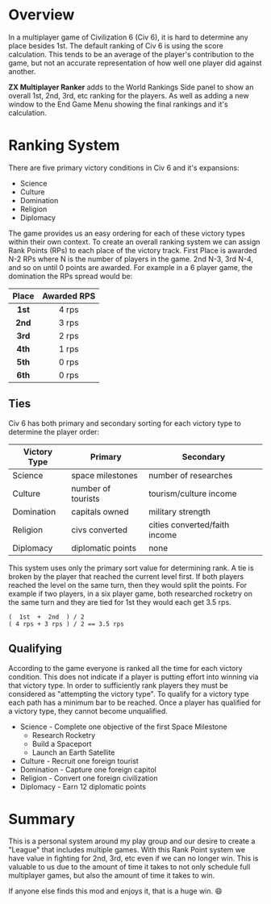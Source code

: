 # Overview
In a multiplayer game of Civilization 6 (Civ 6), it is hard to determine any place besides 1st. The default ranking of Civ 6 is using the score calculation. This tends to be an average of the player's contribution to the game, but not an accurate representation of how well one player did against another. 

**ZX Multiplayer Ranker** adds to the World Rankings Side panel to show an overall 1st, 2nd, 3rd, etc ranking for the players. As well as adding a new window to the End Game Menu showing the final rankings and it's calculation.

# Ranking System
There are five primary victory conditions in Civ 6 and it's expansions:
* Science
* Culture
* Domination
* Religion
* Diplomacy

The game provides us an easy ordering for each of these victory types within their own context. To create an overall ranking system we can assign Rank Points (RPs) to each place of the victory track. First Place is awarded N-2 RPs where N is the number of players in the game. 2nd N-3, 3rd N-4, and so on until 0 points are awarded. For example in a 6 player game, the domination the RPs spread would be:

| Place | Awarded RPS |
|:-----:|:-----------:|
|**1st**|4 rps|
|**2nd**|3 rps|
|**3rd**|2 rps|
|**4th**|1 rps|
|**5th**|0 rps|
|**6th**|0 rps|

## Ties
Civ 6 has both primary and secondary sorting for each victory type to determine the player order:

| Victory Type | Primary | Secondary |
|--------------|---------|-----------|
| Science | space milestones | number of researches |
| Culture | number of tourists | tourism/culture income | 
| Domination | capitals owned | military strength |
| Religion | civs converted | cities converted/faith income |
| Diplomacy | diplomatic points | none |

This system uses only the primary sort value for determining rank. A tie is broken by the player that reached the current level first. If both players reached the level on the same turn, then they would split the points. For example if two players, in a six player game, both researched rocketry on the same turn and they are tied for 1st they would each get 3.5 rps.
```
(  1st  +  2nd  ) / 2
( 4 rps + 3 rps ) / 2 == 3.5 rps
```

## Qualifying
According to the game everyone is ranked all the time for each victory condition. This does not indicate if a player is putting effort into winning via that victory type. In order to sufficiently rank players they must be considered as "attempting the victory type". To qualify for a victory type each path has a minimum bar to be reached. Once a player has qualified for a victory type, they cannot become unqualified.

* Science - Complete one objective of the first Space Milestone
  * Research Rocketry
  * Build a Spaceport
  * Launch an Earth Satellite
* Culture - Recruit one foreign tourist
* Domination - Capture one foreign capitol
* Religion - Convert one foreign civilization
* Diplomacy - Earn 12 diplomatic points

# Summary
This is a personal system around my play group and our desire to create a "League" that includes multiple games. With this Rank Point system we have value in fighting for 2nd, 3rd, etc even if we can no longer win. This is valuable to us due to the amount of time it takes to not only schedule full multiplayer games, but also the amount of time it takes to win.

If anyone else finds this mod and enjoys it, that is a huge win. :smile: